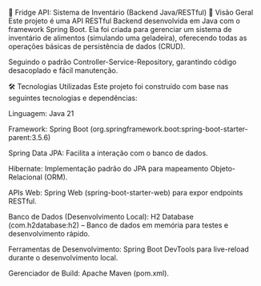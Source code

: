 🧊 Fridge API: Sistema de Inventário (Backend Java/RESTful)
📌 Visão Geral
Este projeto é uma API RESTful Backend desenvolvida em Java com o framework Spring Boot. 
Ela foi criada para gerenciar um sistema de inventário de alimentos (simulando uma geladeira), 
oferecendo todas as operações básicas de persistência de dados (CRUD).

Seguindo o padrão Controller-Service-Repository, garantindo código desacoplado e fácil manutenção.

🛠️ Tecnologias Utilizadas
Este projeto foi construído com base nas seguintes tecnologias e dependências:

Linguagem: Java 21

Framework: Spring Boot (org.springframework.boot:spring-boot-starter-parent:3.5.6)

Spring Data JPA: Facilita a interação com o banco de dados.

Hibernate: Implementação padrão do JPA para mapeamento Objeto-Relacional (ORM).

APIs Web: Spring Web (spring-boot-starter-web) para expor endpoints RESTful.

Banco de Dados (Desenvolvimento Local): H2 Database (com.h2database:h2) – Banco de dados em memória para testes e desenvolvimento rápido.

Ferramentas de Desenvolvimento: Spring Boot DevTools para live-reload durante o desenvolvimento local.

Gerenciador de Build: Apache Maven (pom.xml).
